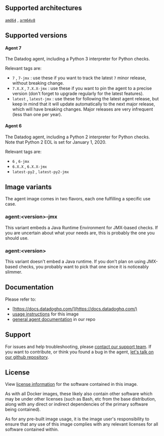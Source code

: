 ## Supported architectures

[`amd64`](https://hub.docker.com/r/datadog/agent-amd64) , [`arm64v8`](https://hub.docker.com/r/datadog/agent-arm64)

## Supported versions

#### Agent 7

The Datadog agent, including a Python 3 interpreter for Python checks.

Relevant tags are:

- `7` , `7-jmx` : use these if you want to track the latest `7` minor release, without breaking change.
- `7.X.X` , `7.X.X-jmx` : use these if you want to pin the agent to a precise version (don't forget to upgrade regularly for the latest features).
- `latest` , `latest-jmx` : use these for following the latest agent release, but keep in mind that it will update automatically to the next major release, which will have breaking changes. Major releases are very infrequent (less than one per year).

#### Agent 6

The Datadog agent, including a Python 2 interpreter for Python checks. Note that Python 2 EOL is set for January 1, 2020.

Relevant tags are:

- `6` , `6-jmx`
- `6.X.X` , `6.X.X-jmx`
- `latest-py2` , `latest-py2-jmx`

## Image variants

The agent image comes in two flavors, each one fulfilling a specific use case.

### agent:\<version\>-jmx

This variant embeds a Java Runtime Environment for JMX-based checks. If you
are uncertain about what your needs are, this is probably the one you should
use.

### agent:\<version\>

This variant doesn't embed a Java runtime. If you don't plan on using
JMX-based checks, you probably want to pick that one since it is noticeably
slimmer.

## Documentation

Please refer to:

- [https://docs.datadoghq.com/](https://docs.datadoghq.com/)
- [usage instructions](https://github.com/DataDog/datadog-agent/tree/master/Dockerfiles/agent) for this image
- [general agent documentation](https://github.com/DataDog/datadog-agent/tree/master/docs) in our repo

## Support

For issues and help troubleshooting, please [contact our support team](https://www.datadoghq.com/support/). If you want to contribute, or think you found a bug in the agent, [let's talk on our github repository](https://github.com/DataDog/datadog-agent).

## License

View [license information](https://github.com/DataDog/datadog-agent/blob/master/LICENSE) for the software contained in this image.

As with all Docker images, these likely also contain other software which may be under other licenses (such as Bash, etc from the base distribution, along with any direct or indirect dependencies of the primary software being contained).

As for any pre-built image usage, it is the image user's responsibility to ensure that any use of this image complies with any relevant licenses for all software contained within.
